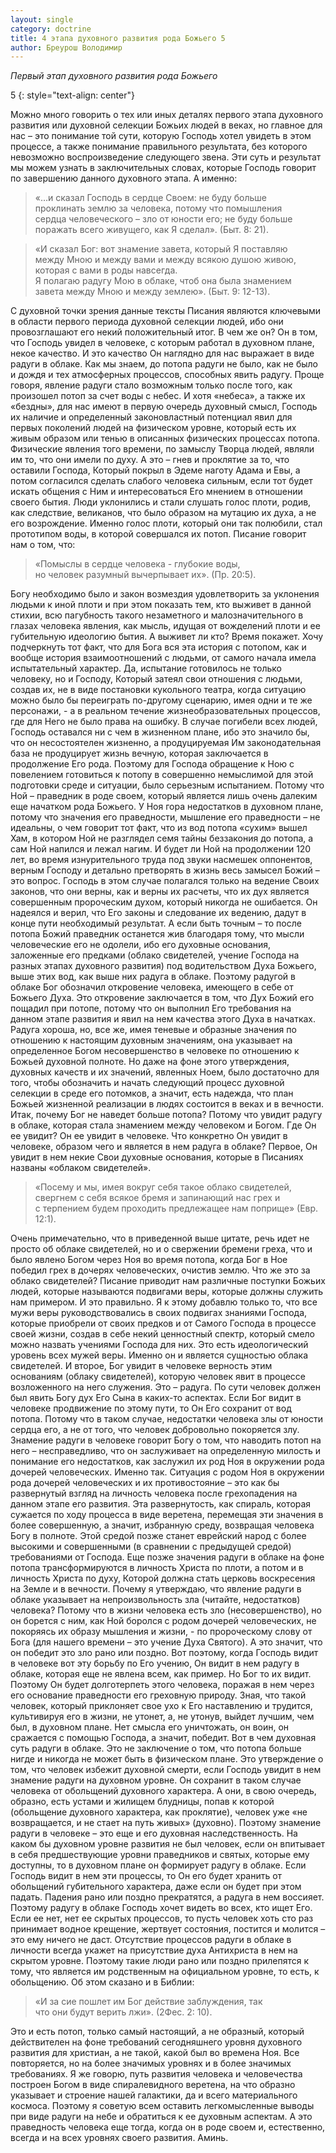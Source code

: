 ```yaml
---
layout: single
category: doctrine
title: 4 этапа духовного развития рода Божьего 5
author: Бреурош Володимир
---
```

_Первый этап духовного развития рода Божьего_

5
{: style="text-align: center"}

Можно много говорить о тех или иных деталях первого этапа духовного развития или духовной селекции Божьих людей в веках, но главное для нас – это понимание той сути, которую Господь хотел увидеть в этом процессе, а также понимание правильного результата, без которого невозможно воспроизведение следующего звена. Эти суть и результат мы можем узнать в заключительных словах, которые Господь говорит по завершению данного духовного этапа. А именно:

> «…и сказал Господь в сердце Своем: не буду больше   
> проклинать землю за человека, потому что помышления   
> сердца человеческого – зло от юности его; не буду больше  
> поражать  всего живущего, как Я сделал». (Быт. 8: 21).   

> «И сказал Бог: вот знамение завета, который Я поставляю  
> между Мною и между вами и между всякою душою живою,  
> которая с вами в роды навсегда.   
> Я полагаю радугу Мою в облаке, чтоб она была знамением   
> завета между Мною и между землею». (Быт. 9: 12-13).   

С духовной точки зрения данные тексты Писания являются ключевыми в области первого периода духовной селекции людей, ибо они провозглашают его некий положительный итог. В чем же он? Он в том, что Господь увидел в человеке, с которым работал в духовном плане, некое качество. И это качество Он наглядно для нас выражает в виде радуги в облаке.
Как мы знаем, до потопа радуги не было, как не было и дождя и тех атмосферных процессов, способных явить радугу. Проще говоря, явление радуги стало возможным только после того, как произошел потоп за счет воды с небес. И хотя «небеса», а также их «бездны», для нас имеют в первую очередь духовный смысл, Господь их наличие и определенный законовластный потенциал явил для первых поколений людей на физическом уровне, который есть их живым образом или тенью в описанных физических процессах потопа. Физические явления того времени, по замыслу Творца людей, являли им то, что они имели по духу. А это – гнев и проклятие за то, что оставили Господа, Который покрыл в Эдеме наготу Адама и Евы, а потом согласился сделать слабого человека сильным, если тот будет искать общения с Ним и интересоваться Его мнением в отношении своего бытия. Люди уклонились и стали слушать голос плоти, родив, как следствие, великанов, что было образом на мутацию их духа, а не его возрождение. Именно голос плоти, который они так полюбили, стал прототипом воды, в которой совершался их потоп. Писание говорит нам о том, что:

> «Помыслы в сердце человека - глубокие воды,  
> но человек разумный вычерпывает их». (Пр. 20:5).  

Богу необходимо было и закон возмездия удовлетворить за уклонения людьми к иной плоти и при этом показать тем, кто выживет в данной стихии, всю пагубность такого незаметного и малозначительного в глазах человека явления, как мысль, идущая от вожделений плоти и ее губительную идеологию бытия. А выживет ли кто? Время покажет.
Хочу подчеркнуть тот факт, что для Бога вся эта история с потопом, как и вообще история взаимоотношений с людьми, от самого начала имела испытательный характер. Да, испытание готовилось не только человеку, но и Господу, Который затеял свои отношения с людьми, создав их, не в виде постановки кукольного театра, когда ситуацию можно было бы переиграть по-другому сценарию, имея одни и те же персонажи, - а в реальном течение жизнеобразовательных процессов, где для Него не было права на ошибку. В случае погибели всех людей, Господь оставался ни с чем в жизненном плане, ибо это значило бы, что он несостоятелен жизненно, а продуцируемая Им законодательная база не продуцирует жизнь вечную, которая заключается в продолжение Его рода. Поэтому для Господа обращение к Ною с повелением готовиться к потопу в совершенно немыслимой для этой подготовки среде и ситуации, было серьезным испытанием. Потому что Ной – праведник в роде своем, который является лишь очень далеким еще начатком рода Божьего. У Ноя гора недостатков в духовном плане, потому что значения его праведности, мышление его праведности – не идеальны, о чем говорит тот факт, что из вод потопа «сухим» вышел Хам, в котором Ной не разглядел семя тайны беззакония до потопа, а сам Ной напился и лежал нагим. И будет ли Ной на продолжении 120 лет, во время изнурительного труда под звуки насмешек оппонентов, верным Господу и детально претворять в жизнь весь замысел Божий – это вопрос. Господь в этом случае полагался только на ведение Своих законов, что они верны, как и верны их расчеты, что их дух является совершенным пророческим духом, который никогда не ошибается. Он надеялся и верил, что Его законы и следование их ведению, дадут в конце пути необходимый результат. А если быть точным – то после потопа Божий праведник останется жив благодаря тому, что мысли человеческие его не одолели, ибо его духовные основания, заложенные его предками (облако свидетелей, учение Господа на разных этапах духовного развития) под водительством Духа Божьего, выше этих вод, как выше них радуга в облаке.
Поэтому радугой в облаке Бог обозначил откровение человека, имеющего в себе от Божьего Духа. Это откровение заключается в том, что Дух Божий его пощадил при потопе, потому что он выполнил Его требования на данном этапе развития и явил на нем качества этого Духа в начатках. Радуга хороша, но, все же, имея теневые и образные значения по отношению к настоящим духовным значениям, она указывает на определенное Богом несовершенство в человеке по отношению к Божьей духовной полноте. Но даже на фоне этого утверждения, духовных качеств и их значений, явленных Ноем, было достаточно для того, чтобы обозначить и начать следующий процесс духовной селекции в среде его потомков, а значит, есть надежда, что план Божьей жизненной реализации в людях состоится в веках и в вечности.
Итак, почему Бог не наведет больше потопа? Потому что увидит радугу в облаке, которая стала знамением между человеком и Богом. Где Он ее увидит? Он ее увидит в человеке. Что конкретно Он увидит в человеке, образом чего и является в нем радуга в облаке? Первое, Он увидит в нем некие Свои духовные основания, которые в Писаниях названы «облаком свидетелей».

> «Посему и мы, имея вокруг себя такое облако свидетелей,   
> свергнем с себя всякое бремя и запинающий нас грех и  
> с терпением будем проходить предлежащее нам поприще» (Евр. 12:1).  

Очень примечательно, что в приведенной выше цитате, речь идет не просто об облаке свидетелей, но и о свержении бремени греха, что и было явлено Богом через Ноя во время потопа, когда Бог в Ное победил грех в дочерях человеческих, очистив землю.
Что же это за облако свидетелей? Писание приводит нам различные поступки Божьих людей, которые называются подвигами веры, которые должны служить нам примером. И это правильно. Я к этому добавлю только то, что все мужи веры руководствовались в своих подвигах знаниями Господа, которые приобрели от своих предков и от Самого Господа в процессе своей жизни, создав в себе некий ценностный спектр, который смело можно назвать учениями Господа для них. Это есть идеологический уровень всех мужей веры. Именно он и является сущностью облака свидетелей.
И второе, Бог увидит в человеке верность этим основаниям (облаку свидетелей), которую человек явит в процессе возложенного на него служения. Это – радуга. По сути человек должен был явить Богу дух Его Сына в каких-то аспектах.
Если Бог видит в человеке продвижение по этому пути, то Он Его сохранит от вод потопа. Потому что в таком случае, недостатки человека злы от юности сердца его, а не от того, что человек добровольно покоряется злу. Знамение радуги в человеке говорит Богу о том, что наводить потоп на него – несправедливо, что он заслуживает на определенную милость и понимание его недостатков, как заслужил их род Ноя в окружении рода дочерей человеческих.
Именно так. Ситуация с родом Ноя в окружении рода дочерей человеческих и их противостояние – это как бы развернутый взгляд на личность человека после грехопадения на данном этапе его развития. Эта развернутость, как спираль, которая сужается по ходу процесса в виде веретена, перемещая эти значения в более совершенную, а значит, избранную среду, возвращая человека Богу в полноте. Этой средой позже станет еврейский народ с более высокими и совершенными (в сравнении с предыдущей средой) требованиями от Господа. Еще позже значения радуги в облаке на фоне потопа трансформируются в личность Христа по плоти, а потом и в личность Христа по духу, Которой должна стать церковь воскресения на Земле и в вечности.
Почему я утверждаю, что явление радуги в облаке указывает на непроизвольность зла (читайте, недостатков) человека? Потому что в жизни человека есть зло (несовершенство), но он борется с ним, как Ной боролся с родом дочерей человеческих, не покоряясь их образу мышления и жизни, - по пророческому слову от Бога (для нашего времени – это учение Духа Святого). А это значит, что он победит это зло рано или поздно. Вот поэтому, когда Господь видит в человеке вот эту борьбу по Его учению, Он видит в нем радугу в облаке, которая еще не явлена всем, как пример. Но Бог то их видит. Поэтому Он будет долготерпеть этого человека, поражая в нем через его основание праведности его греховную природу. Зная, что такой человек, который приклоняет свое ухо к Его наставлению и трудится, культивируя его в жизни, не утонет, а, не утонув, выйдет лучшим, чем был, в духовном плане. Нет смысла его уничтожать, он воин, он сражается с помощью Господа, а значит, победит.
Вот в чем духовная суть радуги в облаке. Это не заключение о том, что потопа больше нигде и никогда не может быть в физическом плане. Это утверждение о том, что человек избежит духовной смерти, если Господь увидит в нем знамение радуги на духовном уровне. Он сохранит в таком случае человека от обольщений духовного характера. А они, в свою очередь, образно, есть устами и жилищем блудницы, попав к которой (обольщение духовного характера, как проклятие), человек уже «не возвращается, и не стает на путь живых» (духовно). Поэтому знамение радуги в человеке – это еще и его духовная наследственность. На каком бы духовном уровне развития не был человек, если он впитывает в себя предшествующие уровни праведников и святых, которые ему доступны, то в духовном плане он формирует радугу в облаке. Если Господь видит в нем эти процессы, то Он его будет хранить от обольщений губительного характера, даже если он будет при этом падать. Падения рано или поздно прекратятся, а радуга в нем воссияет. Поэтому радугу в облаке Господь хочет видеть во всех, кто ищет Его. Если ее нет, нет ее скрытых процессов, то пусть человек хоть сто раз принимает водное крещение, жертвует состояния, постится и молится – это ему ничего не даст. Отсутствие процессов радуги в облаке в личности всегда укажет на присутствие духа Антихриста в нем на скрытом уровне. Поэтому такие люди рано или поздно прилепятся к тому, что является им родственным на официальном уровне, то есть, к обольщению. Об этом сказано и в Библии:

>«И за сие пошлет им Бог действие заблуждения, так  
>что они будут верить лжи». (2Фес. 2: 10).  

Это и есть потоп, только самый настоящий, а не образный, который действителен на фоне требований сегодняшнего уровня духовного развития для христиан, а не такой, какой был во времена Ноя. Все повторяется, но на более значимых уровнях и в более значимых требованиях. Я же говорю, путь развития человека и человечества построен Богом в виде спиралевидного веретена, на что образно указывает и строение нашей галактики, да и всего материального космоса.
Поэтому я советую всем оставить легкомысленные выводы при виде радуги на небе и обратиться к ее духовным аспектам. А это праведность человека еще тогда, когда он в роде своем и, естественно, всегда и на всех уровнях своего развития. Аминь.
